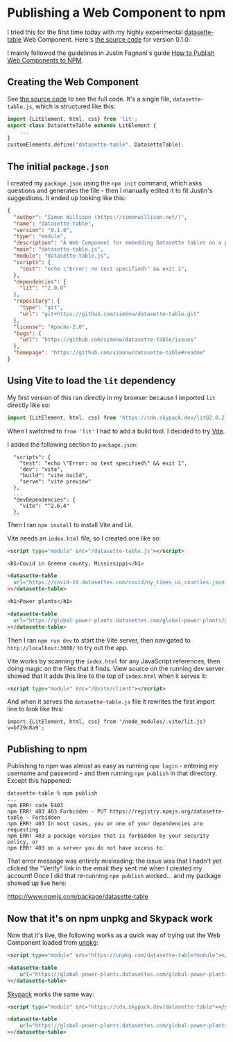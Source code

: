 # Publishing a Web Component to npm

I tried this for the first time today with my highly experimental [datasette-table](https://www.npmjs.com/package/datasette-table) Web Component. Here's [the source code](https://github.com/simonw/datasette-table/tree/0.1.0) for version 0.1.0.

I mainly followed the guidelines in Justin Fagnani's guide [How to Publish Web Components to NPM](https://justinfagnani.com/2019/11/01/how-to-publish-web-components-to-npm/).

## Creating the Web Component

See [the source code](https://github.com/simonw/datasette-table/blob/0.1.0/datasette-table.js) to see the full code. It's a single file, `datasette-table.js`, which is structured like this:

```javascript
import {LitElement, html, css} from 'lit';
export class DatasetteTable extends LitElement {
    ...
}
customElements.define("datasette-table", DatasetteTable);
```

## The initial `package.json`

I created my `package.json` using the `npm init` command, which asks questions and generates the file - then I manually edited it to fit Justin's suggestions. It ended up looking like this:

```json
{
  "author": "Simon Willison (https://simonwillison.net/)",
  "name": "datasette-table",
  "version": "0.1.0",
  "type": "module",
  "description": "A Web Component for embedding Datasette tables on a page",
  "main": "datasette-table.js",
  "module": "datasette-table.js",
  "scripts": {
    "test": "echo \"Error: no test specified\" && exit 1",
  },
  "dependencies": {
    "lit": "^2.0.0"
  },
  "repository": {
    "type": "git",
    "url": "git+https://github.com/simonw/datasette-table.git"
  },
  "license": "Apache-2.0",
  "bugs": {
    "url": "https://github.com/simonw/datasette-table/issues"
  },
  "homepage": "https://github.com/simonw/datasette-table#readme"
}
```
## Using Vite to load the `lit` dependency

My first version of this ran directly in my browser because I imported `lit` directly like so:

```javascript
import {LitElement, html, css} from 'https://cdn.skypack.dev/lit@2.0.2?min';
```
When I switched to `from 'lit'` I had to add a build tool. I decided to try [Vite](https://vitejs.dev/guide/).

I added the following section to `package.json`:

```
  "scripts": {
    "test": "echo \"Error: no test specified\" && exit 1",
    "dev": "vite",
    "build": "vite build",
    "serve": "vite preview"
  },
  ...
  "devDependencies": {
    "vite": "^2.6.4"
  },
```
Then I ran `npm install` to install Vite and Lit.

Vite needs an `index.html` file, so I created one like so:
```html
<script type="module" src="/datasette-table.js"></script>

<h1>Covid in Greene county, Mississippi</h1>

<datasette-table
  url="https://covid-19.datasettes.com/covid/ny_times_us_counties.json?_size=1000&county=Greene&state=Mississippi"
></datasette-table>

<h1>Power plants</h1>

<datasette-table
  url="https://global-power-plants.datasettes.com/global-power-plants/global-power-plants.json"
></datasette-table>
```

Then I ran `npm run dev` to start the Vite server, then navigated to `http://localhost:3000/` to try out the app.

Vite works by scanning the `index.html` for any JavaScript references, then doing magic on the files that it finds. View source on the running dev server showed that it adds this line to the top of `index.html` when it serves it:

```html
<script type="module" src="/@vite/client"></script>
```
And when it serves the `datasette-table.js` file it rewrites the first import line to look like this:
```script
import {LitElement, html, css} from '/node_modules/.vite/lit.js?v=bf29c8a9';
```

## Publishing to npm

Publishing to npm was almost as easy as running `npm login` - entering my username and password - and then running `npm publish` in that directory. Except this happened:

```
datasette-table % npm publish
...
npm ERR! code E403
npm ERR! 403 403 Forbidden - PUT https://registry.npmjs.org/datasette-table - Forbidden
npm ERR! 403 In most cases, you or one of your dependencies are requesting
npm ERR! 403 a package version that is forbidden by your security policy, or
npm ERR! 403 on a server you do not have access to.
```
That error message was entirely misleading: the issue was that I hadn't yet clicked the "Verify" link in the email they sent me when I created my account! Once I did that re-running `npm publish` worked... and my package showed up live here:

https://www.npmjs.com/package/datasette-table

## Now that it's on npm unpkg and Skypack work

Now that it's live, the following works as a quick way of trying out the Web Component loaded from [unpkg](https://unpkg.com):
```html
<script type="module" src="https://unpkg.com/datasette-table?module"></script>

<datasette-table
    url="https://global-power-plants.datasettes.com/global-power-plants/global-power-plants.json"
></datasette-table>
```
[Skypack](https://www.skypack.dev/) works the same way:
```html
<script type="module" src="https://cdn.skypack.dev/datasette-table"></script>

<datasette-table
    url="https://global-power-plants.datasettes.com/global-power-plants/global-power-plants.json"
></datasette-table>
```
